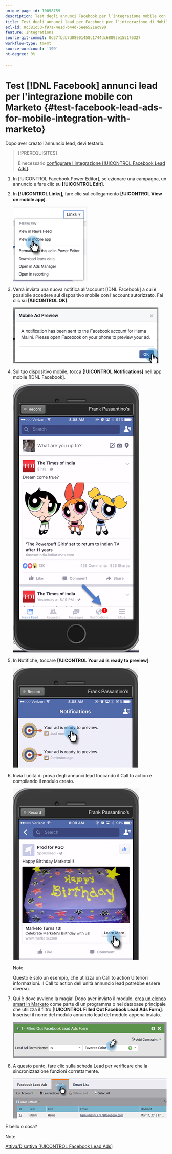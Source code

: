 ```yaml
---
unique-page-id: 10098759
description: Test degli annunci Facebook per l’integrazione mobile con Marketo - Documentazione di Marketo - Documentazione del prodotto
title: Test degli annunci lead per Facebook per l’integrazione di Mobile con Marketo
exl-id: 0c381c53-f97a-4e1d-b44d-5ee6521ac990
feature: Integrations
source-git-commit: 0d37fbdb7d08901458c1744dc68893e155176327
workflow-type: tm+mt
source-wordcount: '199'
ht-degree: 0%

---
```


# Test [!DNL Facebook] annunci lead per l&#39;integrazione mobile con Marketo {#test-facebook-lead-ads-for-mobile-integration-with-marketo}

Dopo aver creato l’annuncio lead, devi testarlo.

>[!PREREQUISITES]
>
>È necessario [configurare l&#39;integrazione [!UICONTROL Facebook Lead Ads]](/help/marketo/product-docs/demand-generation/facebook/set-up-facebook-lead-ads.md).

1. In [!UICONTROL Facebook Power Editor], selezionare una campagna, un annuncio e fare clic su **[!UICONTROL Edit]**.

1. In **[!UICONTROL Links]**, fare clic sul collegamento **[!UICONTROL View on mobile app]**.

   ![](assets/image2016-5-13-15-3a2-3a38.png)

1. Verrà inviata una nuova notifica all&#39;account [!DNL Facebook] a cui è possibile accedere sul dispositivo mobile con l&#39;account autorizzato. Fai clic su **[!UICONTROL OK]**.

   ![](assets/image2016-3-11-8-3a35-3a7.png)

1. Sul tuo dispositivo mobile, tocca **[!UICONTROL Notifications]** nell&#39;app mobile [!DNL Facebook].

   ![](assets/image2016-3-11-8-3a38-3a35.png)

1. In Notifiche, toccare **[!UICONTROL Your ad is ready to preview]**.

   ![](assets/image2016-3-11-8-3a41-3a59.png)

1. Invia l’unità di prova degli annunci lead toccando il Call to action e compilando il modulo creato.

   ![](assets/image2016-3-11-8-3a52-3a20.png)

   >[!NOTE]
   >
   >Questo è solo un esempio, che utilizza un Call to action Ulteriori informazioni. Il Call to action dell&#39;unità annuncio lead potrebbe essere diverso.

1. Qui è dove avviene la magia! Dopo aver inviato il modulo, [crea un elenco smart in Marketo](/help/marketo/product-docs/core-marketo-concepts/smart-lists-and-static-lists/creating-a-smart-list/create-a-smart-list.md) come parte di un programma o nel database principale che utilizza il filtro **[!UICONTROL Filled Out Facebook Lead Ads Form]**. Inserisci il nome del modulo annuncio lead del modulo appena inviato.

   ![](assets/image2016-3-11-8-3a59-3a34.png)

1. A questo punto, fare clic sulla scheda Lead per verificare che la sincronizzazione funzioni correttamente.

   ![](assets/image2016-3-11-15-3a27-3a54.png)

È bello o cosa?

>[!NOTE]
>
>[Attiva/Disattiva [!UICONTROL Facebook Lead Ads]](/help/marketo/product-docs/demand-generation/facebook/set-up-facebook-lead-ads.md)
